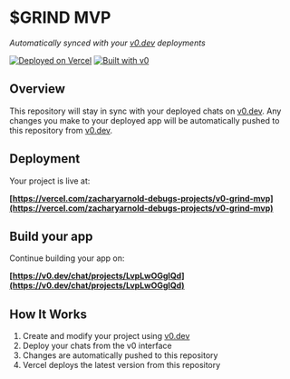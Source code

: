 # $GRIND MVP

*Automatically synced with your [v0.dev](https://v0.dev) deployments*

[![Deployed on Vercel](https://img.shields.io/badge/Deployed%20on-Vercel-black?style=for-the-badge&logo=vercel)](https://vercel.com/zacharyarnold-debugs-projects/v0-grind-mvp)
[![Built with v0](https://img.shields.io/badge/Built%20with-v0.dev-black?style=for-the-badge)](https://v0.dev/chat/projects/LvpLwOGglQd)

## Overview

This repository will stay in sync with your deployed chats on [v0.dev](https://v0.dev).
Any changes you make to your deployed app will be automatically pushed to this repository from [v0.dev](https://v0.dev).

## Deployment

Your project is live at:

**[https://vercel.com/zacharyarnold-debugs-projects/v0-grind-mvp](https://vercel.com/zacharyarnold-debugs-projects/v0-grind-mvp)**

## Build your app

Continue building your app on:

**[https://v0.dev/chat/projects/LvpLwOGglQd](https://v0.dev/chat/projects/LvpLwOGglQd)**

## How It Works

1. Create and modify your project using [v0.dev](https://v0.dev)
2. Deploy your chats from the v0 interface
3. Changes are automatically pushed to this repository
4. Vercel deploys the latest version from this repository
